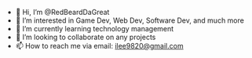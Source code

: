 - 👋 Hi, I’m @RedBeardDaGreat
- 👀 I’m interested in Game Dev, Web Dev, Software Dev, and much more
- 🌱 I’m currently learning technology management
- 💞️ I’m looking to collaborate on any projects
- 📫 How to reach me via email: ilee9820@gmail.com
